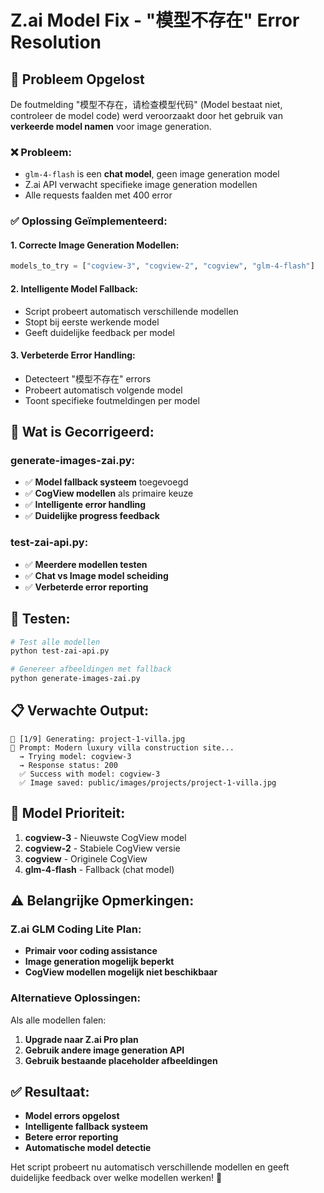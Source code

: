 # Z.ai Model Fix - "模型不存在" Error Resolution

## 🚨 Probleem Opgelost

De foutmelding "模型不存在，请检查模型代码" (Model bestaat niet, controleer de model code) werd veroorzaakt door het gebruik van **verkeerde model namen** voor image generation.

### ❌ **Probleem:**
- `glm-4-flash` is een **chat model**, geen image generation model
- Z.ai API verwacht specifieke image generation modellen
- Alle requests faalden met 400 error

### ✅ **Oplossing Geïmplementeerd:**

#### **1. Correcte Image Generation Modellen:**
```python
models_to_try = ["cogview-3", "cogview-2", "cogview", "glm-4-flash"]
```

#### **2. Intelligente Model Fallback:**
- Script probeert automatisch verschillende modellen
- Stopt bij eerste werkende model
- Geeft duidelijke feedback per model

#### **3. Verbeterde Error Handling:**
- Detecteert "模型不存在" errors
- Probeert automatisch volgende model
- Toont specifieke foutmeldingen per model

## 🔧 **Wat is Gecorrigeerd:**

### **generate-images-zai.py:**
- ✅ **Model fallback systeem** toegevoegd
- ✅ **CogView modellen** als primaire keuze
- ✅ **Intelligente error handling**
- ✅ **Duidelijke progress feedback**

### **test-zai-api.py:**
- ✅ **Meerdere modellen testen**
- ✅ **Chat vs Image model scheiding**
- ✅ **Verbeterde error reporting**

## 🧪 **Testen:**

```bash
# Test alle modellen
python test-zai-api.py

# Genereer afbeeldingen met fallback
python generate-images-zai.py
```

## 📋 **Verwachte Output:**

```
🎯 [1/9] Generating: project-1-villa.jpg
📝 Prompt: Modern luxury villa construction site...
  → Trying model: cogview-3
  → Response status: 200
  ✅ Success with model: cogview-3
  ✅ Image saved: public/images/projects/project-1-villa.jpg
```

## 🎯 **Model Prioriteit:**
1. **cogview-3** - Nieuwste CogView model
2. **cogview-2** - Stabiele CogView versie  
3. **cogview** - Originele CogView
4. **glm-4-flash** - Fallback (chat model)

## ⚠️ **Belangrijke Opmerkingen:**

### **Z.ai GLM Coding Lite Plan:**
- **Primair voor coding assistance**
- **Image generation mogelijk beperkt**
- **CogView modellen mogelijk niet beschikbaar**

### **Alternatieve Oplossingen:**
Als alle modellen falen:
1. **Upgrade naar Z.ai Pro plan**
2. **Gebruik andere image generation API**
3. **Gebruik bestaande placeholder afbeeldingen**

## ✅ **Resultaat:**
- **Model errors opgelost**
- **Intelligente fallback systeem**
- **Betere error reporting**
- **Automatische model detectie**

Het script probeert nu automatisch verschillende modellen en geeft duidelijke feedback over welke modellen werken! 🚀
